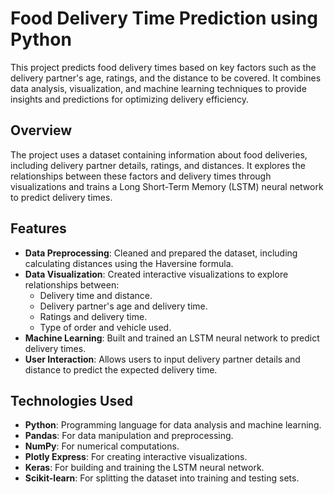 # Food Delivery Time Prediction using Python

This project predicts food delivery times based on key factors such as the delivery partner's age, ratings, and the distance to be covered. It combines data analysis, visualization, and machine learning techniques to provide insights and predictions for optimizing delivery efficiency.

## Overview
The project uses a dataset containing information about food deliveries, including delivery partner details, ratings, and distances. It explores the relationships between these factors and delivery times through visualizations and trains a Long Short-Term Memory (LSTM) neural network to predict delivery times.

## Features
- **Data Preprocessing**: Cleaned and prepared the dataset, including calculating distances using the Haversine formula.
- **Data Visualization**: Created interactive visualizations to explore relationships between:
  - Delivery time and distance.
  - Delivery partner's age and delivery time.
  - Ratings and delivery time.
  - Type of order and vehicle used.
- **Machine Learning**: Built and trained an LSTM neural network to predict delivery times.
- **User Interaction**: Allows users to input delivery partner details and distance to predict the expected delivery time.

## Technologies Used
- **Python**: Programming language for data analysis and machine learning.
- **Pandas**: For data manipulation and preprocessing.
- **NumPy**: For numerical computations.
- **Plotly Express**: For creating interactive visualizations.
- **Keras**: For building and training the LSTM neural network.
- **Scikit-learn**: For splitting the dataset into training and testing sets.
